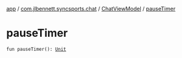 [app](../../index.md) / [com.jlbennett.syncsports.chat](../index.md) / [ChatViewModel](index.md) / [pauseTimer](./pause-timer.md)

# pauseTimer

`fun pauseTimer(): `[`Unit`](https://kotlinlang.org/api/latest/jvm/stdlib/kotlin/-unit/index.html)